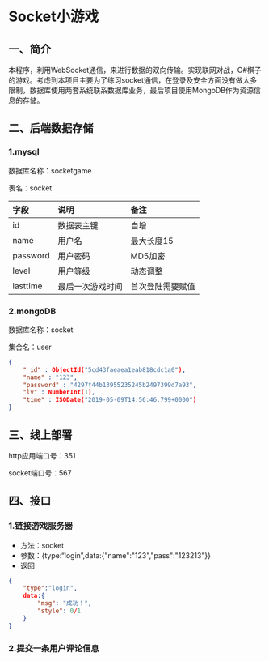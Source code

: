 # Socket小游戏

## 一、简介

​	本程序，利用WebSocket通信，来进行数据的双向传输。实现联网对战，O#棋子的游戏。考虑到本项目主要为了练习socket通信，在登录及安全方面没有做太多限制，数据库使用两套系统联系数据库业务，最后项目使用MongoDB作为资源信息的存储。

## 二、后端数据存储

### 1.mysql

数据库名称：socketgame

表名：socket

| 字段     | 说明             | 备注             |
| :------- | :--------------- | :--------------- |
| id       | 数据表主键       | 自增             |
| name     | 用户名           | 最大长度15       |
| password | 用户密码         |MD5加密       |
| level    | 用户等级         | 动态调整         |
| lasttime | 最后一次游戏时间 | 首次登陆需要赋值 |

### 2.mongoDB

数据库名称：socket

集合名：user

```json
{ 
    "_id" : ObjectId("5cd43faeaea1eab818cdc1a0"), 
    "name" : "123", 
    "password" : "4297f44b13955235245b2497399d7a93", 
    "lv" : NumberInt(1), 
    "time" : ISODate("2019-05-09T14:56:46.799+0000")
}
```

## 三、线上部署

http应用端口号：351

socket端口号：567

## 四、接口

### 1.链接游戏服务器

- 方法：socket
- 参数：{type:“login”,data:{"name":"123","pass":"123213"}}
- 返回

```json
{
    "type":"login",
    data:{
		"msg": "成功！",
        "style": 0/1
    }
}
```



### 2.提交一条用户评论信息

